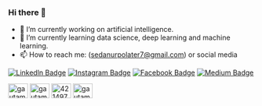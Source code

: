 ### Hi there 👋


- 🔭 I’m currently working on artificial intelligence.
- 🌱 I’m currently learning data science, deep learning and machine learning.
- 📫 How to reach me: (sedanurpolater7@gmail.com) or social media

[![Linkedln Badge](https://img.shields.io/badge/linkedin-%230077B5.svg?&style=for-the-badge&logo=linkedin&logoColor=white)](https://www.linkedin.com/in/sedanurpolater/) 
[![Instagram Badge](https://img.shields.io/badge/Instagram-E4405F?style=for-the-badge&logo=instagram&logoColor=white)](https://www.instagram.com/sedanurpolater/) 
[![Facebook Badge](https://img.shields.io/badge/Facebook-1877F2?style=for-the-badge&logo=facebook&logoColor=white)](https://www.facebook.com/sedanur.polater.9/)
[![Medium Badge](https://img.shields.io/badge/Medium-12100E?style=for-the-badge&logo=medium&logoColor=white)](https://medium.com/@sedanurpolater) 

<a href="https://twitter.com/gautamkrishnar" target="blank"><img align="center" src="https://raw.githubusercontent.com/rahuldkjain/github-profile-readme-generator/master/src/images/icons/Social/medium.svg" alt="gautamkrishnar" height="30" width="40" /></a>
<a href="https://linkedin.com/in/gautamkrishnar" target="blank"><img align="center" src="https://raw.githubusercontent.com/rahuldkjain/github-profile-readme-generator/master/src/images/icons/Social/linked-in-alt.svg" alt="gautamkrishnar" height="30" width="40" /></a>
<a href="https://stackoverflow.com/users/4214976" target="blank"><img align="center" src="https://raw.githubusercontent.com/rahuldkjain/github-profile-readme-generator/master/src/images/icons/Social/stack-overflow.svg" alt="4214976" height="30" width="40" /></a>
<a href="https://instagram.com/gautamkrishnar" target="blank"><img align="center" src="https://raw.githubusercontent.com/rahuldkjain/github-profile-readme-generator/master/src/images/icons/Social/instagram.svg" alt="gautamkrishnar" height="30" width="40" /></a>

